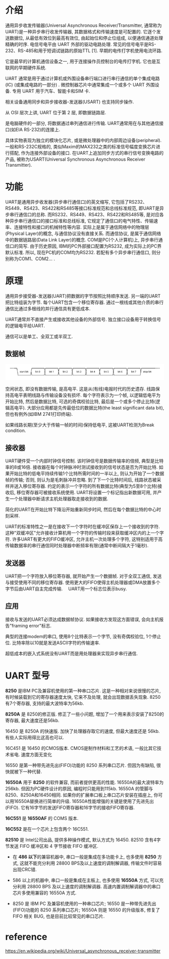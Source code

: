 

# 介绍

通用异步收发传输器(Universal Asynchronous Receiver/Transmitter, 通常称为UART)是一种异步串行收发传输器, 其数据格式和传输速度是可配置的. 它逐个发送数据位, 从最低有效位到最高有效位, 由起始位和停止位组成, 以便通信通道处理精确的时序. 电信号电平由 UART 外部的驱动电路处理. 常见的信号电平是RS-232、RS-485和用于短调试链路的原始TTL [1]. 早期的电传打字机使用电流环路.

它是最早的计算机通信设备之一, 用于连接操作员控制台的电传打字机. 它也是互联网的早期硬件系统.

UART 通常是用于通过计算机或外围设备串行端口进行串行通信的单个集成电路(IC) (或集成电路的一部分) . 微控制器芯片中通常集成一个或多个 UART 外围设备. 专用 UART 用于汽车、智能卡和SIM 卡.

相关设备通用同步和异步接收器-发送器(USART) 也支持同步操作.

从 OSI 层次上讲, UART 位于第 2 层, 即数据链路层.





是电脑硬件的一部分, 将数据通过串列通信进行传输. UART通常用在与其他通信接口(如EIA RS-232)的连接上.

具体实物表现为独立的模块化芯片, 或是微处理器中的内部周边设备(peripheral). 一般和RS-232C规格的, 类似Maxim的MAX232之类的标准信号幅度变换芯片进行搭配, 作为连接外部设备的接口. 在UART上追加同步方式的串行信号变换电路的产品, 被称为USART(Universal Synchronous Asynchronous Receiver Transmitter).

# 功能

UART是通用异步收发器(异步串行通信口)的英文缩写, 它包括了RS232、RS449、RS423、RS422和RS485等接口标准规范和总线标准规范, 即UART是异步串行通信口的总称. 而RS232、RS449、RS423、RS422和RS485等, 是对应各种异步串行通信口的接口标准和总线标准, 它规定了通信口的电气特性、传输速率、连接特性和接口的机械特性等内容. 实际上是属于通信网络中的物理层(Physical Layer)的概念, 与通信协议没有直接关系. 而通信协议, 是属于通信网络中的数据链路层(Data Link Layer)的概念. COM是PC(个人计算机)上, 异步串行通信口的简写. 由于历史原因, IBM的PC外部接口配置为RS232, 成为实际上的PC界默认标准. 所以, 现在PC机的COM均为RS232. 若配有多个异步串行通信口, 则分别称为COM1、COM2... .

# 原理

通用异步接受器-发送器(UART)把数据的字节按照比特顺序发送. 另一端的UART把比特组装为字节. 每个UART包含一个移位寄存器. 通过一根线或其他介质的串行通信比通过多根线的并行通信具有更低成本.

UART通常并不直接产生或接收其他设备的外部信号. 独立接口设备用于转换信号的逻辑电平给UART.

通信可以是单工、全双工或半双工.

## 数据帧

![2024-08-08-20-53-18.png](./images/2024-08-08-20-53-18.png)

空闲状态, 即没有数据传输, 是高电平. 这是从(有线)电报时代的历史遗存. 线路保持高电平表明线路与传输设备没有损坏. 每个字符表示为一个帧, 以逻辑低电平为开始比特, 然后是数据比特, 可选的奇偶校验比特, 最后是一个或多个停止比特(逻辑高电平). 大部分应用都是先传最低位的数据比特(the least significant data bit), 但也有例外(如IBM 2741打印终端).

如果线路长期(至少大于传输一帧的时间)保持低电平, 这被UART检测为Break condition.

## 接收器

UART硬件受一个内部时钟信号控制. 该时钟信号是数据传输率的倍频, 典型是比特率的8或16倍. 接收器在每个时钟脉冲时测试接收到的信号状态是否为开始比特. 如果开始比特的低电平持续传输1个比特所需时间的一半以上, 则认为开始了一个数据帧的传输; 否则, 则认为是毛刺脉冲并忽略. 到了下一个比特时间后, 线路状态被采样并送入移位寄存器. 约定的表示一个字符的所有数据比特(典型为5至8个比特)接收后, 移位寄存器可被接收系统使用. UART将设置一个标记指出新数据可用, 并产生一个处理器中断请求主机处理器取走接收到的数据.

简化的UART在开始比特下降沿开始重新同步时间, 然后在每个数据比特的中心时刻采样.

UART的标准特性之一是在接收下一个字符时在缓冲区保存上一个接收到的字符. 这种"双缓冲区"允许接收计算机用一个字符的传输时段来获取缓冲区内的上一个字符. 许多UART有更大的FIFO缓冲区, 允许主机一次处理多个字符, 这特别适用于高传输数据率的串行通信同时处理器中断频率有限(通常中断间隔大于1毫秒).

## 发送器

UART把一个字符放入移位寄存器, 就开始产生一个数据帧. 对于全双工通信, 发送与接受使用不同的移位寄存器. 使用更大的FIFO使得主机处理器或DMA放置多个字节后由UART自主完成传输. 　UART用一个标志位表示busy.

## 应用

接收与发送的UART必须达成数据帧协议. 如果接收方发现这方面错误, 会向主机报告"framing error"标志.

典型的连接modem的串口, 使用8个比特表示一个字节, 没有奇偶校验位, 1个停止位. 比特率除以10就是发送ASCII字符的传输速率.

超低成本的嵌入式系统没有UART而是用处理器来实现异步串行通信.

# UART 型号

**8250** 是IBM PC及兼容机使用的第一种串口芯片. 这是一种相对来说很慢的芯片, 有时候装载到它的寄存器速度太快, 它来不及处理, 就会出现数据丢失现象. 8250有7个寄存器, 支持的最大波特率为56kb.

**8250A** 是 8250的修正版. 修正了一些小问题, 增加了一个用来表示安装了8250的寄存器, 最大速度还是56kb.

16450 是 8250A 的快速版. 加快了处理器存取它的速度, 但最大速度还是 56kb. 有些人实际用得比这高也可以.

16C451 是 16450 的CMOS版本. CMOS是制作材料和工艺的术语, 一般比其它技术省电. 速度方面无变化

16550 是第一种带先进先出(FIFO)功能的 8250 系列串口芯片. 但因为有缺陷, 很快就被下一种代替.

**16550A** 用于 **8250** 的软件兼容, 而前者提供更高的性能. 16550A的最大波特率为256kb. 但因为PC硬件设计的原因, 编程时只能用到115kb. 16550A 的管脚与8250、8250A和16450相同. 如果你的扩展串口板上串口芯片安装在插座上, 你可以用16550A替换进行简单的升级. 16550A性能增强的关键是使用了先进先出(FIFO). 它有16字节的发送FIFO寄存器和16字节的接收FIFO寄存器.

**16C551** 是 **16550AF** 的 COMS 版本.

**16C552** 是在一个芯片上包含两个 16C551.

**82510** 是 Intel公司出品, 提供多种操作模式, 默认方式为 16450. 82510 含有4字节发送 FIFO 缓冲区和 4 字节接收 FIFO 缓冲区.

* 在 **486 以下**的兼容机器中, 串口一般是集成在多功能卡上, 也多使用 **8250** 方式, 这就不能充分利用 28800 BPS及以上速度的调制解调器, 传输文件时容易出现CRC错.

* 586 以上的机器中, 串口一般是集成在主板上, 也多使用 **16550A** 方式, 可以充分利用 28800 BPS 及以上速度的调制解调器. 高速内置调制解调器中的串口芯片多使用兼容的 16550A 方式.

* 8250 是 IBM PC 及兼容机使用的一种串口芯片; 16550 是一种带先进先出(FIFO)功能的 8250 系列串口芯片; 16550A 则是 16550 的升级版本, 修复了 FIFO 相关 BUG, 也是目前比较常见的串口芯片.

# reference

https://en.wikipedia.org/wiki/Universal_asynchronous_receiver-transmitter
